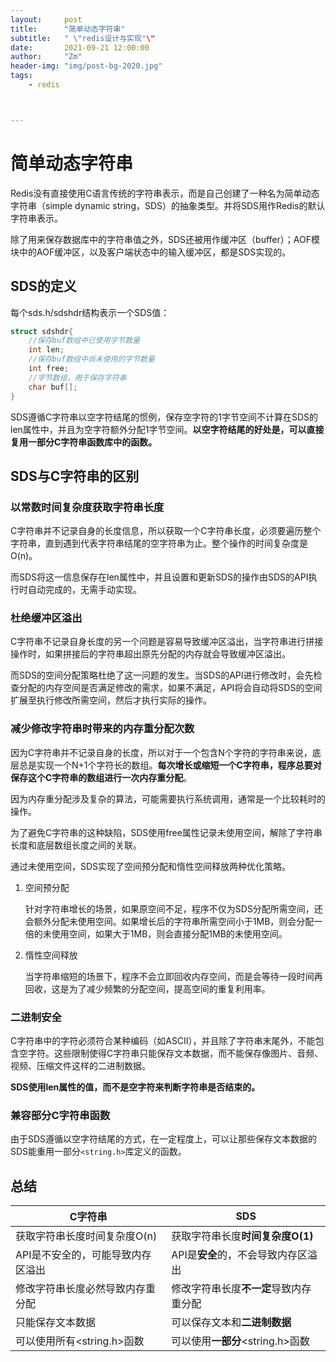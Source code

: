 ```yaml
---
layout:     post
title:      "简单动态字符串"
subtitle:   " \"redis设计与实现"\"
date:       2021-09-21 12:00:00
author:     "Zm"
header-img: "img/post-bg-2020.jpg"
tags:
    - redis



---
```




# 简单动态字符串

Redis没有直接使用C语言传统的字符串表示，而是自己创建了一种名为简单动态字符串（simple dynamic string，SDS）的抽象类型。并将SDS用作Redis的默认字符串表示。

除了用来保存数据库中的字符串值之外，SDS还被用作缓冲区（buffer）；AOF模块中的AOF缓冲区，以及客户端状态中的输入缓冲区，都是SDS实现的。

## SDS的定义

每个sds.h/sdshdr结构表示一个SDS值：

```c
struct sdshdr{
	//保存buf数组中已使用字节数量
	int len;
	//保存buf数组中尚未使用的字节数量
	int free;
	//字节数组，用于保存字符串
	char buf[];
}
```

SDS遵循C字符串以空字符结尾的惯例，保存空字符的1字节空间不计算在SDS的len属性中，并且为空字符额外分配1字节空间。**以空字符结尾的好处是，可以直接复用一部分C字符串函数库中的函数。**

## SDS与C字符串的区别

### 以常数时间复杂度获取字符串长度

C字符串并不记录自身的长度信息，所以获取一个C字符串长度，必须要遍历整个字符串，直到遇到代表字符串结尾的空字符串为止。整个操作的时间复杂度是O(n)。

而SDS将这一信息保存在len属性中，并且设置和更新SDS的操作由SDS的API执行时自动完成的，无需手动实现。

### 杜绝缓冲区溢出

C字符串不记录自身长度的另一个问题是容易导致缓冲区溢出，当字符串进行拼接操作时，如果拼接后的字符串超出原先分配的内存就会导致缓冲区溢出。

而SDS的空间分配策略杜绝了这一问题的发生。当SDS的API进行修改时，会先检查分配的内存空间是否满足修改的需求，如果不满足，API将会自动将SDS的空间扩展至执行修改所需空间，然后才执行实际的操作。

### 减少修改字符串时带来的内存重分配次数

因为C字符串并不记录自身的长度，所以对于一个包含N个字符的字符串来说，底层总是实现一个N+1个字符长的数组。**每次增长或缩短一个C字符串，程序总要对保存这个C字符串的数组进行一次内存重分配**。

因为内存重分配涉及复杂的算法，可能需要执行系统调用，通常是一个比较耗时的操作。

为了避免C字符串的这种缺陷，SDS使用free属性记录未使用空间，解除了字符串长度和底层数组长度之间的关联。

通过未使用空间，SDS实现了空间预分配和惰性空间释放两种优化策略。

1. 空间预分配

    针对字符串增长的场景，如果原空间不足，程序不仅为SDS分配所需空间，还会额外分配未使用空间。如果增长后的字符串所需空间小于1MB，则会分配一倍的未使用空间，如果大于1MB，则会直接分配1MB的未使用空间。

2. 惰性空间释放

    当字符串缩短的场景下，程序不会立即回收内存空间，而是会等待一段时间再回收，这是为了减少频繁的分配空间，提高空间的重复利用率。

### 二进制安全

C字符串中的字符必须符合某种编码（如ASCII），并且除了字符串末尾外，不能包含空字符。这些限制使得C字符串只能保存文本数据，而不能保存像图片、音频、视频、压缩文件这样的二进制数据。

**SDS使用len属性的值，而不是空字符来判断字符串是否结束的。**

### 兼容部分C字符串函数

由于SDS遵循以空字符结尾的方式，在一定程度上，可以让那些保存文本数据的SDS能重用一部分`<string.h>`库定义的函数。

## 总结

| C字符串                           | SDS                                    |
| --------------------------------- | -------------------------------------- |
| 获取字符串长度时间复杂度O(n)      | 获取字符串长度**时间复杂度O(1)**       |
| API是不安全的，可能导致内存区溢出 | API是**安全**的，不会导致内存区溢出    |
| 修改字符串长度必然导致内存重分配  | 修改字符串长度**不一定**导致内存重分配 |
| 只能保存文本数据                  | 可以保存文本和**二进制数据**           |
| 可以使用所有<string.h>函数        | 可以使用**一部分**<string.h>函数       |

